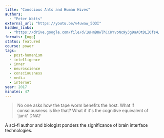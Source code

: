 ```yaml
---
title: "Conscious Ants and Human Hives"
authors:
  - "Peter Watts"
external_url: "https://youtu.be/v4uwaw_5Q3I"
hidden_links:
  - "https://drive.google.com/file/d/1uHmB8wlhCCKYvoNc9y3g9aAOtDLI0fs4/view?usp=drivesdk"
formats: [ogg]
status: featured
course: power
tags:
  - post-humanism
  - intelligence
  - inner
  - neuroscience
  - consciousness
  - media
  - internet
year: 2017
minutes: 47
---
```


> No one asks how the tape worm benefits the host.
What if consciousness is like that?
What if it's the cognitive equivalent of 'junk' DNA?

A sci-fi author and biologist ponders the significance of brain interface technologies.
